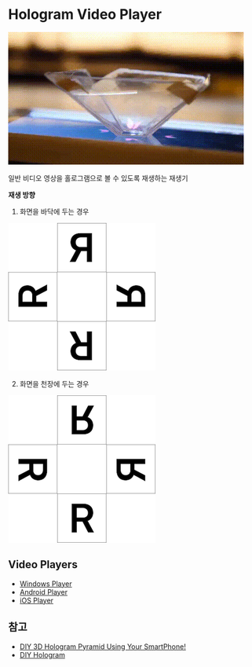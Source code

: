 # Hologram Video Player

![Butterfly](images/butterfly_hologram.gif)

일반 비디오 영상을 홀로그램으로 볼 수 있도록 재생하는 재생기

**재생 방향**

1. 화면을 바닥에 두는 경우

![Butterfly](images/direction_1.png)

2. 화면을 천장에 두는 경우

![Butterfly](images/direction_2.png)

## Video Players

- [Windows Player](WindowsPlayer/README.md)
- [Android Player](AndroidPlayer/README.md)
- [iOS Player](iOSPlayer/README.md)

## 참고

* [DIY 3D Hologram Pyramid Using Your SmartPhone!](https://diyhacking.com/diy-hologram/)
* [DIY Hologram](http://imadeforyou.blogspot.kr/2015/10/diy-hologram.html)